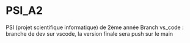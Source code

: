 # PSI_A2
PSI (projet scientifique informatique) de 2ème année
Branch vs_code : branche de dev sur vscode, la version finale sera push sur le main
